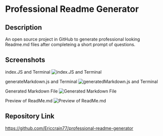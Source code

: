 # Professional Readme Generator

## Description
An open source project in GitHub to generate professional looking Readme.md files after completeing a short prompt of questions.

## Screenshots
index.JS and Terminal
![index.JS and Terminal]()

generateMarkdown.js and Terminal
![generatedMarkdown.js and Terminal]()

Generated Markdown File
![Generated Markdown File]()

Preview of ReadMe.md
![Preview of ReadMe.md]()

## Repository Link
https://github.com/Ericcrain77/professional-readme-generator
